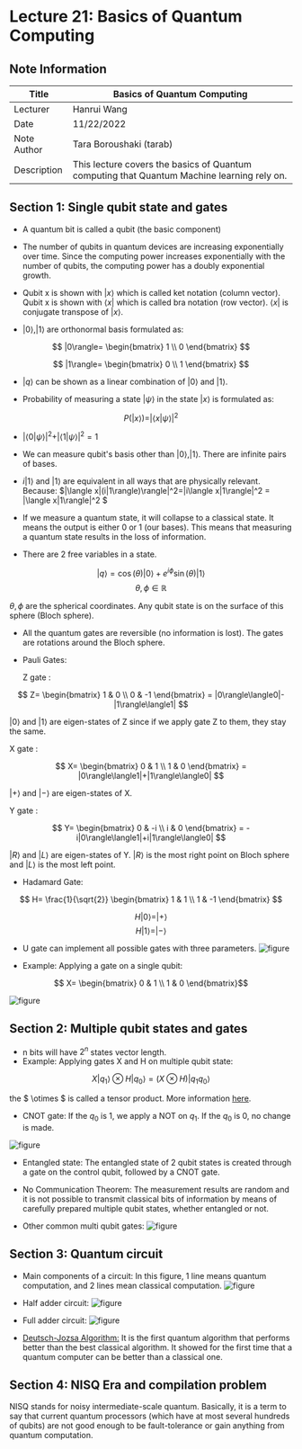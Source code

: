 # Lecture 21:  Basics of Quantum Computing

## Note Information

| Title       |Basics of Quantum Computing                                                                             |
|-------------|-----------------------------------------------------------------------------------------------------------------|
| Lecturer    |                     Hanrui Wang                                                                                 |
| Date        | 11/22/2022                                                                                                      |
| Note Author | Tara Boroushaki (tarab)                                                                                      |
| Description |  This lecture covers the basics of Quantum computing that Quantum Machine learning rely on. 

## Section 1: Single qubit state and gates
- A quantum bit is called a qubit (the basic component)

- The number of qubits in quantum devices are increasing exponentially over time. Since the computing power increases exponentially with the number of qubits, the computing power has a doubly exponential growth.

- Qubit x is shown with $|x\rangle$ which is called ket notation (column vector). Qubit x is shown with $\langle x|$ which is called bra notation (row vector). $\langle x|$ is conjugate transpose of $|x\rangle$.

- $|0\rangle,|1\rangle$ are orthonormal basis formulated as:
  
$$ |0\rangle= 
\begin{bmatrix} 
1 \\
0 
\end{bmatrix} $$

$$ |1\rangle= 
\begin{bmatrix} 
0 \\ 
1 
\end{bmatrix} $$

- $|q\rangle$ can be shown as a linear combination of $|0\rangle$ and $|1\rangle$.

- Probability of measuring a state $|\psi\rangle$ in the state $|x\rangle$ is formulated as:

$$P(|x\rangle) = |\langle x|\psi\rangle|^2 $$  

- $|\langle0|\psi\rangle|^2 + |\langle1|\psi\rangle|^2 = 1$

- We can measure qubit's basis other than $|0\rangle,|1\rangle$. There are infinite pairs of bases.

- $i|1\rangle$ and $|1\rangle$ are equivalent in all ways that are physically relevant. Because: $|\langle x|(i|1\rangle)\rangle|^2=|i\langle x|1\rangle|^2 = |\langle x|1\rangle|^2 $

- If we measure a quantum state, it will collapse to a classical state. It means the output is either 0 or 1 (our bases). This means that measuring a quantum state results in the loss of information.

- There are 2 free variables in a state. 

$$ |q\rangle = \cos(\theta)|0\rangle +e^{i\phi}\sin(\theta)|1\rangle$$ $$\theta, \phi \in \mathbb{R}$$

$\theta, \phi$ are the spherical coordinates. Any qubit state is on the surface of this sphere (Bloch sphere).

- All the quantum gates are reversible (no information is lost). The gates are rotations around the Bloch sphere. 

- Pauli Gates:

  Z gate : 
  
$$ Z= \begin{bmatrix} 1 & 0 \\ 
0 & -1 \end{bmatrix} = |0\rangle\langle0|-|1\rangle\langle1| $$

$|0\rangle$ and $|1\rangle$ are eigen-states of Z since if we apply gate Z to them, they stay the same.

X gate : 

$$ X= \begin{bmatrix} 0 & 1 \\ 
1 & 0 
\end{bmatrix} = |0\rangle\langle1|+|1\rangle\langle0| $$

$|+\rangle$  and $|-\rangle$ are eigen-states of X.

Y gate : 

$$ Y= \begin{bmatrix} 0 & -i \\ 
i & 0 
\end{bmatrix} = -i|0\rangle\langle1|+i|1\rangle\langle0| $$

$|R\rangle$  and $|L\rangle$ are eigen-states of Y. $|R\rangle$ is the most right point on Bloch sphere and $|L\rangle$ is the most left point.


- Hadamard Gate: 

$$ H= \frac{1}{\sqrt{2}} 
\begin{bmatrix} 1 & 1 \\ 
1 & -1 
\end{bmatrix} $$

$$ H|0\rangle = |+\rangle$$
$$ H|1\rangle = |-\rangle$$

- U gate can implement all possible gates with three parameters.
![figure](figures/lecture-21/tarab/eq1.png)

- Example: Applying a gate on a single qubit:


$$ X= 
\begin{bmatrix} 
0 & 1 \\ 
1 & 0 
\end{bmatrix}$$

![figure](figures/lecture-21/tarab/example.png)

<!-- $$ X|0\rangle =
\begin{bmatrix}
0 & 1 \\
1 & 0
\end{bmatrix}

\begin{bmatrix}
1 \\
0
\end{bmatrix}
=
\begin{bmatrix}
0 \\
1
\end{bmatrix}
$$ -->



## Section 2: Multiple qubit states and gates

- n bits will have $2^n$ states vector length.
- Example: Applying gates X and H on multiple qubit state:


$$ X|q_1\rangle  \otimes H|q_0\rangle = (X \otimes H)|q_1q_0\rangle$$

the $ \otimes $ is called a tensor product. More information [here](https://en.wikipedia.org/wiki/Tensor_product).

- CNOT gate: If the $q_0$ is 1, we apply a NOT on $q_1$. If the $q_0$ is 0, no change is made.

![figure](figures/lecture-21/tarab/Not.png)

- Entangled state: The entangled state of 2 qubit states is created through a gate on the control qubit, followed by a CNOT gate.

- No Communication Theorem: The measurement results are random and it is not possible to transmit classical bits of information by means of carefully prepared  multiple qubit states, whether entangled or not.
 
- Other common multi qubit gates:
![figure](figures/lecture-21/tarab/gates.png)


## Section 3: Quantum circuit

- Main components of a circuit:
In this figure, 1 line means quantum computation, and 2 lines mean classical computation.
![figure](figures/lecture-21/tarab/circuit.png)

- Half adder circuit: 
![figure](figures/lecture-21/tarab/half.png)
- Full adder circuit: 
![figure](figures/lecture-21/tarab/full.png)

- [Deutsch-Jozsa Algorithm:](https://qiskit.org/textbook/ch-algorithms/deutsch-jozsa.html) It is the first quantum algorithm that performs better than the best classical algorithm. It showed for the first time that a quantum computer can be better than a classical one. 

## Section 4: NISQ Era and compilation problem

NISQ stands for noisy intermediate-scale quantum.
Basically, it is a term to say that current quantum processors (which have at most several hundreds of qubits) are not good enough to be fault-tolerance or gain anything from quantum computation.
